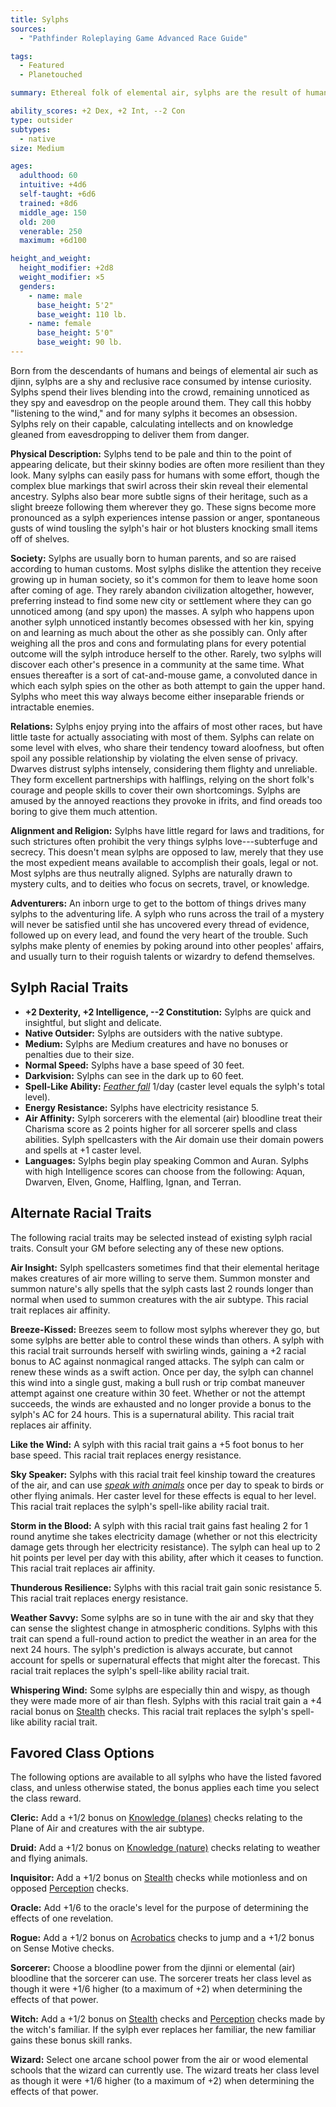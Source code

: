 ```yaml
---
title: Sylphs
sources:
  - "Pathfinder Roleplaying Game Advanced Race Guide"

tags:
  - Featured
  - Planetouched

summary: Ethereal folk of elemental air, sylphs are the result of human blood mixed with that of airy elemental folk. Like ifrits, oreads, and undines, they can become powerful elemental sorcerers with command over their particular elemental dominion. They tend to be beautiful and lithe, and have a knack for eavesdropping.

ability_scores: +2 Dex, +2 Int, --2 Con
type: outsider
subtypes:
  - native
size: Medium

ages:
  adulthood: 60
  intuitive: +4d6
  self-taught: +6d6
  trained: +8d6
  middle_age: 150
  old: 200
  venerable: 250
  maximum: +6d100

height_and_weight:
  height_modifier: +2d8
  weight_modifier: ×5
  genders:
    - name: male
      base_height: 5'2"
      base_weight: 110 lb.
    - name: female
      base_height: 5'0"
      base_weight: 90 lb.
---
```


Born from the descendants of humans and beings of elemental air such as djinn, sylphs are a shy and reclusive race consumed by intense curiosity. Sylphs spend their lives blending into the crowd, remaining unnoticed as they spy and eavesdrop on the people around them. They call this hobby "listening to the wind," and for many sylphs it becomes an obsession. Sylphs rely on their capable, calculating intellects and on knowledge gleaned from eavesdropping to deliver them from danger.

**Physical Description:** Sylphs tend to be pale and thin to the point of appearing delicate, but their skinny bodies are often more resilient than they look. Many sylphs can easily pass for humans with some effort, though the complex blue markings that swirl across their skin reveal their elemental ancestry. Sylphs also bear more subtle signs of their heritage, such as a slight breeze following them wherever they go. These signs become more pronounced as a sylph experiences intense passion or anger, spontaneous gusts of wind tousling the sylph's hair or hot blusters knocking small items off of shelves.

**Society:** Sylphs are usually born to human parents, and so are raised according to human customs. Most sylphs dislike the attention they receive growing up in human society, so it's common for them to leave home soon after coming of age. They rarely abandon civilization altogether, however, preferring instead to find some new city or settlement where they can go unnoticed among (and spy upon) the masses. A sylph who happens upon another sylph unnoticed instantly becomes obsessed with her kin, spying on and learning as much about the other as she possibly can. Only after weighing all the pros and cons and formulating plans for every potential outcome will the sylph introduce herself to the other. Rarely, two sylphs will discover each other's presence in a community at the same time. What ensues thereafter is a sort of cat-and-mouse game, a convoluted dance in which each sylph spies on the other as both attempt to gain the upper hand. Sylphs who meet this way always become either inseparable friends or intractable enemies.

**Relations:** Sylphs enjoy prying into the affairs of most other races, but have little taste for actually associating with most of them. Sylphs can relate on some level with elves, who share their tendency toward aloofness, but often spoil any possible relationship by violating the elven sense of privacy. Dwarves distrust sylphs intensely, considering them flighty and unreliable. They form excellent partnerships with halflings, relying on the short folk's courage and people skills to cover their own shortcomings. Sylphs are amused by the annoyed reactions they provoke in ifrits, and find oreads too boring to give them much attention.

**Alignment and Religion:** Sylphs have little regard for laws and traditions, for such strictures often prohibit the very things sylphs love---subterfuge and secrecy. This doesn't mean sylphs are opposed to law, merely that they use the most expedient means available to accomplish their goals, legal or not. Most sylphs are thus neutrally aligned. Sylphs are naturally drawn to mystery cults, and to deities who focus on secrets, travel, or knowledge.

**Adventurers:** An inborn urge to get to the bottom of things drives many sylphs to the adventuring life. A sylph who runs across the trail of a mystery will never be satisfied until she has uncovered every thread of evidence, followed up on every lead, and found the very heart of the trouble. Such sylphs make plenty of enemies by poking around into other peoples' affairs, and usually turn to their roguish talents or wizardry to defend themselves.

## Sylph Racial Traits

- **+2 Dexterity, +2 Intelligence, --2 Constitution:** Sylphs are quick and insightful, but slight and delicate.
- **Native Outsider:** Sylphs are outsiders with the native subtype.
- **Medium:** Sylphs are Medium creatures and have no bonuses or penalties due to their size.
- **Normal Speed:** Sylphs have a base speed of 30 feet.
- **Darkvision:** Sylphs can see in the dark up to 60 feet.
- **Spell-Like Ability:** [*Feather fall*](/spells/feather-fall/) 1/day (caster level equals the sylph's total level).
- **Energy Resistance:** Sylphs have electricity resistance 5.
- **Air Affinity:** Sylph sorcerers with the elemental (air) bloodline treat their Charisma score as 2 points higher for all sorcerer spells and class abilities. Sylph spellcasters with the Air domain use their domain powers and spells at +1 caster level.
- **Languages:** Sylphs begin play speaking Common and Auran. Sylphs with high Intelligence scores can choose from the following: Aquan, Dwarven, Elven, Gnome, Halfling, Ignan, and Terran.

## Alternate Racial Traits

The following racial traits may be selected instead of existing sylph racial traits. Consult your GM before selecting any of these new options.

**Air Insight:** Sylph spellcasters sometimes find that their elemental heritage makes creatures of air more willing to serve them. Summon monster and summon nature's ally spells that the sylph casts last 2 rounds longer than normal when used to summon creatures with the air subtype. This racial trait replaces air affinity.

**Breeze-Kissed:** Breezes seem to follow most sylphs wherever they go, but some sylphs are better able to control these winds than others. A sylph with this racial trait surrounds herself with swirling winds, gaining a +2 racial bonus to AC against nonmagical ranged attacks. The sylph can calm or renew these winds as a swift action. Once per day, the sylph can channel this wind into a single gust, making a bull rush or trip combat maneuver attempt against one creature within 30 feet. Whether or not the attempt succeeds, the winds are exhausted and no longer provide a bonus to the sylph's AC for 24 hours. This is a supernatural ability. This racial trait replaces air affinity.

**Like the Wind:** A sylph with this racial trait gains a +5 foot bonus to her base speed. This racial trait replaces energy resistance.

**Sky Speaker:** Sylphs with this racial trait feel kinship toward the creatures of the air, and can use [*speak with animals*](/spells/speak-with-animals/) once per day to speak to birds or other flying animals. Her caster level for these effects is equal to her level. This racial trait replaces the sylph's spell-like ability racial trait.

**Storm in the Blood:** A sylph with this racial trait gains fast healing 2 for 1 round anytime she takes electricity damage (whether or not this electricity damage gets through her electricity resistance). The sylph can heal up to 2 hit points per level per day with this ability, after which it ceases to function. This racial trait replaces air affinity.

**Thunderous Resilience:** Sylphs with this racial trait gain sonic resistance 5. This racial trait replaces energy resistance.

**Weather Savvy:** Some sylphs are so in tune with the air and sky that they can sense the slightest change in atmospheric conditions. Sylphs with this trait can spend a full-round action to predict the weather in an area for the next 24 hours. The sylph's prediction is always accurate, but cannot account for spells or supernatural effects that might alter the forecast. This racial trait replaces the sylph's spell-like ability racial trait.

**Whispering Wind:** Some sylphs are especially thin and wispy, as though they were made more of air than flesh. Sylphs with this racial trait gain a +4 racial bonus on [Stealth](/skills/stealth/) checks. This racial trait replaces the sylph's spell-like ability racial trait.

## Favored Class Options

The following options are available to all sylphs who have the listed favored class, and unless otherwise stated, the bonus applies each time you select the class reward.

**Cleric:** Add a +1/2 bonus on [Knowledge (planes)](/skills/knowledge-planes/) checks relating to the Plane of Air and creatures with the air subtype.

**Druid:** Add a +1/2 bonus on [Knowledge (nature)](/skills/knowledge-nature/) checks relating to weather and flying animals.

**Inquisitor:** Add a +1/2 bonus on [Stealth](/skills/stealth/) checks while motionless and on opposed [Perception](/skills/perception/) checks.

**Oracle:** Add +1/6 to the oracle's level for the purpose of determining the effects of one revelation.

**Rogue:** Add a +1/2 bonus on [Acrobatics](/skills/acrobatics/) checks to jump and a +1/2 bonus on Sense Motive checks.

**Sorcerer:** Choose a bloodline power from the djinni or elemental (air) bloodline that the sorcerer can use. The sorcerer treats her class level as though it were +1/6 higher (to a maximum of +2) when determining the effects of that power.

**Witch:** Add a +1/2 bonus on [Stealth](/skills/stealth/) checks and [Perception](/skills/perception/) checks made by the witch's familiar. If the sylph ever replaces her familiar, the new familiar gains these bonus skill ranks.

**Wizard:** Select one arcane school power from the air or wood elemental schools that the wizard can currently use. The wizard treats her class level as though it were +1/6 higher (to a maximum of +2) when determining the effects of that power.
